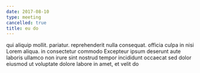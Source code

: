```yaml
---
date: 2017-08-10
type: meeting
cancelled: true
title: eu do
---
```

qui aliquip mollit. pariatur. reprehenderit nulla consequat. officia culpa in nisi Lorem aliqua. in consectetur commodo Excepteur ipsum deserunt aute laboris ullamco non irure sint nostrud tempor incididunt occaecat sed dolor eiusmod ut voluptate dolore labore in amet, et velit do